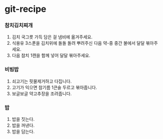 # git-recipe

### 참치김치찌개

1)  김치 국그릇 가득 담은 걸 냄비에 옮겨주세요.
2) 식용유 3스푼을 김치위에 돌돌 돌려 뿌려주신 다음 약-중 중간 불에서 달달 볶아주세요.
3) 다음 참치 1캔을 함께 넣어 달달 볶아주세요.

### 비빔밥

1) 쇠고기는 핏물제거하고 다집니다.
2) 고기가 익으면 참기름 1큰술 두르고 볶아줍니다.
3) 보글보글 약고추장을 조려줍니다.

### 밥

1) 밥을 짓는다.
2) 밥을 꺼낸다.
3) 밥을 담는다.